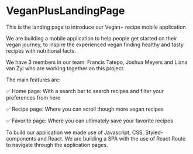 # VeganPlusLandingPage
This is the landing page to introduce our Vegan+ recipe mobile application

We are building a mobile application to help people get started on their vegan journey, to inspire the experienced vegan finding healthy and tasty recipes with nutritional facts.

We have 3 members in our team: Francis Tatepo, Joshua Meyers and Liana van Zyl who are working together on this project.

The main features are:

✅ Home page: With a search bar to search recipes and filter your preferences from here

✅ Recipe page: Where you can scroll though more vegan recipes

✅ Favorite page: Where you can ultimately save your favorite recipes


To build our application we made use of Javascript, CSS, Styled-components and React.
We are building a SPA with the use of React Route to navigate through the application pages.
